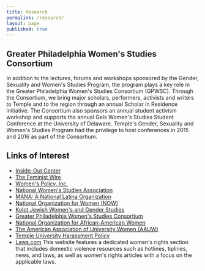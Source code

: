 ```yaml
---
title: Research
permalink: /research/
layout: page
published: true
---
```


## Greater Philadelphia Women's Studies Consortium

In addition to the lectures, forums and workshops sponsored by the Gender, Sexuality and Women's Studies Program, the program plays a key role in the Greater Philadelphia Women's Studies Consortium (GPWSC). Through the Consortium, we bring major scholars, performers, activists and writers to Temple and to the region through an annual Scholar in Residence initiative. The Consortium also sponsors an annual student activism workshop and supports the annual Geis Women's Studies Student Conference at the University of Delaware. Temple's Gender, Sexuality and Women's Studies Program had the privilege to host conferences in 2015 and 2016 as part of the Consortium.   

## Links of Interest

- [Inside-Out Center](http://insideoutcenter.org/)
- [The Feminist Wire](http://thefeministwire.com/)
- [Women's Policy, Inc.](http://www.womenspolicy.org/)
- [National Women's Studies Association](http://www.nwsa.org/)
- [MANA: A National Latina Organization](http://www.hermana.org/)
- [National Organization for Women (NOW)](http://now.org/)
- [Kolot Jewish Women's and Gender Studies](http://www.rrc.edu/kolot)
- [Greater Philadelphia Women's Studies Consortium](http://gpwsc0.wix.com/gpwsc)
- [National Organization for African-American Women](http://www.noaw.org/)
- [The American Association of University Women (AAUW)](http://www.aauw.org/who-we-are/)
- [Temple University Harassment Policy](http://policies.temple.edu/PDF/366.pdf) 
- [Laws.com](http://laws.com/) This website features a dedicated women's rights section that includes domestic violence resources such as hotlines, tiplines, news, and laws, as well as women's rights articles with a focus on the applicable laws.
